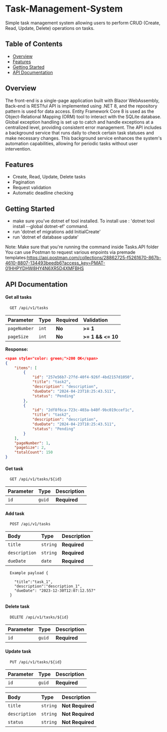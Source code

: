 # Task-Management-System
 Simple task management system allowing users to perform CRUD (Create, Read, Update, Delete) operations on tasks.

## Table of Contents
- [Overview](#overview)
- [Features](#features)
- [Getting Started](#getting-started)
- [API Documentation](#api-documentation)

## Overview

The front-end is a single-page application built with Blazor WebAssembly,
Back-end is RESTful API is implemented using .NET 8, and the repository pattern is used for data access.
Entity Framework Core 8 is used as the Object-Relational Mapping (ORM) tool to interact with the SQLite database.
Global exception handling is set up to catch and handle exceptions at a centralized level, providing consistent error management.
The API includes a background service that runs daily to check certain task statuses and make necessary changes.
This background service enhances the system's automation capabilities, allowing for periodic tasks without user intervention.

## Features

- Create, Read, Update, Delete tasks
- Pagination
- Request validation
- Automatic deadline checking

## Getting Started

- make sure you've dotnet ef tool installed. To install use : 
'dotnet tool install --global dotnet-ef' command.
- run 'dotnet ef migrations add InitialCreate'
- run 'dotnet ef database update'

Note: Make sure that you're running the command inside Tasks.API folder
You can use Postman to request various enpoints via premade templates:https://api.postman.com/collections/28862725-f5261670-867b-4610-8807-134493beedb6?access_key=PMAT-01HHPYDHW8HY4N6XR5D4XMFBHS

## API Documentation
#### Get all tasks

```https
  GET /api/v1/tasks
```
| Parameter | Type     | Required               | Validation |
| :-------- | :------- | :-------------------------------- | :---------- |
| `pageNumber`      | `int` |  **No**| **>= 1** |
| `pageSize`      | `int` |  **No**| **>= 1 && <= 10**|

**Response:**
```json
<span style="color: green;">200 OK</span>
{
    "items": [
        {
            "id": "257e56b7-27fd-40f4-926f-4bd2157d1050",
            "title": "task2",
            "description": "description",
            "dueDate": "2024-04-23T18:25:43.511",
            "status": "Pending"
        },
        {
            "id": "2df8f6ca-723c-403a-b40f-9bc019ccef1c",
            "title": "task2",
            "description": "description",
            "dueDate": "2024-04-23T18:25:43.511",
            "status": "Pending"
        }
    ],
    "pageNumber": 1,
    "pageSize": 2,
    "totalCount": 150
}
```
#### Get task

```https
  GET /api/v1/tasks/${id}
```

| Parameter | Type     | Description                       |
| :-------- | :------- | :-------------------------------- |
| `id`      | `guid` |  **Required**|

#### Add task

```https
  POST /api/v1/tasks
```

| Body | Type     | Description                       |
| :-------- | :------- | :-------------------------------- |
| `title`      | `string` | **Required**|
| `description`      | `string` | **Required**|
| `dueDate`    | `date` | **Required**|

```https
  Example payload {

    "title":"task_1",
    "description":"description_1",
    "dueDate": "2023-12-30T12:07:12.557"
  }
```
#### Delete task

```https
  DELETE /api/v1/tasks/${id}
```

| Parameter | Type     | Description                       |
| :-------- | :------- | :-------------------------------- |
| `id`      | `guid` |  **Required**|

#### Update task

```https
  PUT /api/v1/tasks/${id}
```
| Parameter       | Type     | Description                       |
| :-------- | :------- | :-------------------------------- |
| `id`      | `guid` | **Required**|


| Body | Type     | Description                       |
| :-------- | :------- | :-------------------------------- |
| `title`      | `string` | **Not Required**|
| `description`      | `string` | **Not Required**|
| `status`   | `string` | **Not Required**|
